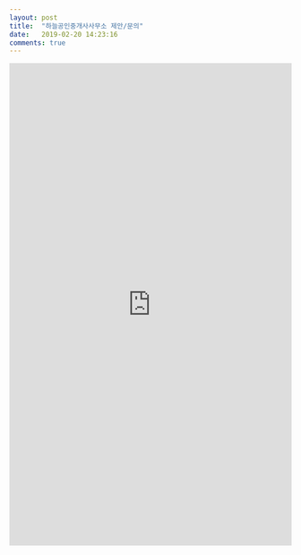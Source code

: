 ```yaml
---
layout: post
title:  "하늘공인중개사사무소 제안/문의"
date:   2019-02-20 14:23:16
comments: true
---
```




<iframe src="https://docs.google.com/forms/d/e/1FAIpQLScW1EmnzlYS80bl8soxGUadqO8qm4z5CFiVBeXVsun_m7BFlg/viewform?embedded=true" width="100%" height="861" frameborder="0" marginheight="0" marginwidth="0">로드 중...</iframe>